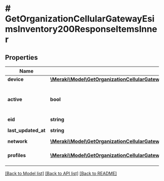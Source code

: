# # GetOrganizationCellularGatewayEsimsInventory200ResponseItemsInner

## Properties

Name | Type | Description | Notes
------------ | ------------- | ------------- | -------------
**device** | [**\Meraki\Model\GetOrganizationCellularGatewayEsimsInventory200ResponseItemsInnerDevice**](GetOrganizationCellularGatewayEsimsInventory200ResponseItemsInnerDevice.md) |  | [optional]
**active** | **bool** | Whether eSIM is currently active SIM on Device | [optional]
**eid** | **string** | eSIM EID | [optional]
**last_updated_at** | **string** | Last update of eSIM | [optional]
**network** | [**\Meraki\Model\GetOrganizationCellularGatewayEsimsInventory200ResponseItemsInnerNetwork**](GetOrganizationCellularGatewayEsimsInventory200ResponseItemsInnerNetwork.md) |  | [optional]
**profiles** | [**\Meraki\Model\GetOrganizationCellularGatewayEsimsInventory200ResponseItemsInnerProfilesInner[]**](GetOrganizationCellularGatewayEsimsInventory200ResponseItemsInnerProfilesInner.md) | eSIM Profile Information | [optional]

[[Back to Model list]](../../README.md#models) [[Back to API list]](../../README.md#endpoints) [[Back to README]](../../README.md)
